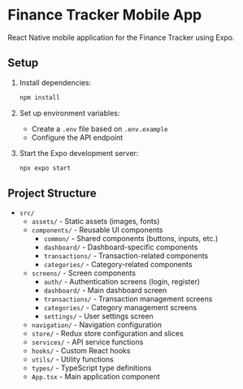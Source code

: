 # Finance Tracker Mobile App

React Native mobile application for the Finance Tracker using Expo.

## Setup

1. Install dependencies:
   ```bash
   npm install
   ```

2. Set up environment variables:
   - Create a `.env` file based on `.env.example`
   - Configure the API endpoint

3. Start the Expo development server:
   ```bash
   npx expo start
   ```

## Project Structure

- `src/`
  - `assets/` - Static assets (images, fonts)
  - `components/` - Reusable UI components
    - `common/` - Shared components (buttons, inputs, etc.)
    - `dashboard/` - Dashboard-specific components
    - `transactions/` - Transaction-related components
    - `categories/` - Category-related components
  - `screens/` - Screen components
    - `auth/` - Authentication screens (login, register)
    - `dashboard/` - Main dashboard screen
    - `transactions/` - Transaction management screens
    - `categories/` - Category management screens
    - `settings/` - User settings screen
  - `navigation/` - Navigation configuration
  - `store/` - Redux store configuration and slices
  - `services/` - API service functions
  - `hooks/` - Custom React hooks
  - `utils/` - Utility functions
  - `types/` - TypeScript type definitions
  - `App.tsx` - Main application component 
